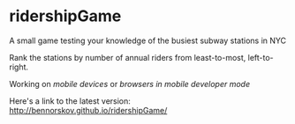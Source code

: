 # ridershipGame
A small game testing your knowledge of the busiest subway stations in NYC

Rank the stations by number of annual riders from least-to-most, left-to-right. 

Working on *mobile devices* or *browsers in mobile developer mode*

Here's a link to the latest version:
http://bennorskov.github.io/ridershipGame/
